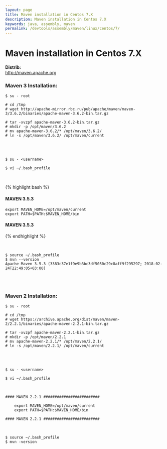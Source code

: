 ```yaml
---
layout: page
title: Maven installation in Centos 7.X
description: Maven installation in Centos 7.X
keywords: java, assembly, maven
permalink: /devtools/assembly/maven/linux/centos/7/
---
```


# Maven installation in Centos 7.X

<strong>Distrib:</strong><br/>
http://maven.apache.org

### Maven 3 Installation:

    $ su - root

    # cd /tmp
    # wget http://apache-mirror.rbc.ru/pub/apache/maven/maven-3/3.6.2/binaries/apache-maven-3.6.2-bin.tar.gz

    # tar -xvzpf apache-maven-3.6.2-bin.tar.gz
    # mkdir -p /opt/maven/3.6.2
    # mv apache-maven-3.6.2/* /opt/maven/3.6.2/
    # ln -s /opt/maven/3.6.2/ /opt/maven/current

<br/><br/>

    $ su - <username>

    $ vi ~/.bash_profile

<br/>

{% highlight bash %}

#### MAVEN 3.5.3

    export MAVEN_HOME=/opt/maven/current
    export PATH=$PATH:$MAVEN_HOME/bin

#### MAVEN 3.5.3

{% endhighlight %}

<br/>

    $ source ~/.bash_profile
    $ mvn --version
    Apache Maven 3.5.3 (3383c37e1f9e9b3bc3df5050c29c8aff9f295297; 2018-02-24T22:49:05+03:00)

<br/><br/>

### Maven 2 Installation:

    $ su - root

    # cd /tmp
    # wget https://archive.apache.org/dist/maven/maven-2/2.2.1/binaries/apache-maven-2.2.1-bin.tar.gz

    # tar -xvzpf apache-maven-2.2.1-bin.tar.gz
    # mkdir -p /opt/maven/2.2.1
    # mv apache-maven-2.2.1/* /opt/maven/2.2.1/
    # ln -s /opt/maven/2.2.1/ /opt/maven/current

<br/><br/>

    $ su - <username>

    $ vi ~/.bash_profile

<br/>

```
#### MAVEN 2.2.1 #########################

	export MAVEN_HOME=/opt/maven/current
	export PATH=$PATH:$MAVEN_HOME/bin

#### MAVEN 2.2.1 #########################
```

<br/>

    $ source ~/.bash_profile
    $ mvn -version
